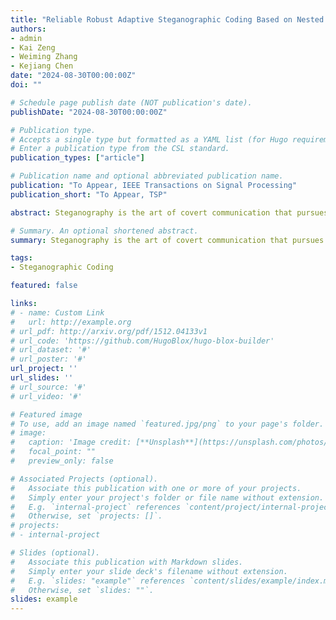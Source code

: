 ```yaml
---
title: "Reliable Robust Adaptive Steganographic Coding Based on Nested Polar Codes"
authors:
- admin
- Kai Zeng
- Weiming Zhang
- Kejiang Chen
date: "2024-08-30T00:00:00Z"
doi: ""

# Schedule page publish date (NOT publication's date).
publishDate: "2024-08-30T00:00:00Z"

# Publication type.
# Accepts a single type but formatted as a YAML list (for Hugo requirements).
# Enter a publication type from the CSL standard.
publication_types: ["article"]

# Publication name and optional abbreviated publication name.
publication: "To Appear, IEEE Transactions on Signal Processing"
publication_short: "To Appear, TSP"

abstract: Steganography is the art of covert communication that pursues the secrecy of concealment. In adaptive steganography, the most commonly used framework of steganography, the sender embeds a "secret message" signal within another "cover" signal with respect to a certain adaptive distortion function that measures the distortion incurred, contributing to the composite "stego" signal that resembles the cover, and the receiver extracts the "secret message" signal from the stego. When the communication channel between the sender and the receiver is noisy, robust steganography is needed, in which robust adaptive steganographic coding plays a central role. The existing robust adaptive steganographic coding methods can only provide very limited robustness, and they fail when the communication channel is bad. To ensure the success of covert communication, we propose a reliable robust adaptive steganographic coding scheme based on nested polar codes that possesses the highest robustness among the existing algorithms while the security performance is also maintained. Theoretically, we show that for the most important binary embedding, in the special case where the communication channel is a Binary Symmetric Channel (BSC), the proposed scheme is optimal under the constant distortion profile as the cover length N tends to infinity through powers of two when the design embedding rate is large enough. Experimentally, our method is capable of making sure the perfect extraction of the secret message in situations where the embedding rate is large or the communication channel is bad, while the existing algorithms are not applicable in these scenarios.

# Summary. An optional shortened abstract.
summary: Steganography is the art of covert communication that pursues the secrecy of concealment. In adaptive steganography, the most commonly used framework of steganography, the sender embeds a "secret message" signal within another "cover" signal with respect to a certain adaptive distortion function that measures the distortion incurred, contributing to the composite "stego" signal that resembles the cover, and the receiver extracts the "secret message" signal from the stego. When the communication channel between the sender and the receiver is noisy, robust steganography is needed, in which robust adaptive steganographic coding plays a central role. The existing robust adaptive steganographic coding methods can only provide very limited robustness, and they fail when the communication channel is bad. To ensure the success of covert communication, we propose a reliable robust adaptive steganographic coding scheme based on nested polar codes that possesses the highest robustness among the existing algorithms while the security performance is also maintained. Theoretically, we show that for the most important binary embedding, in the special case where the communication channel is a Binary Symmetric Channel (BSC), the proposed scheme is optimal under the constant distortion profile as the cover length N tends to infinity through powers of two when the design embedding rate is large enough. Experimentally, our method is capable of making sure the perfect extraction of the secret message in situations where the embedding rate is large or the communication channel is bad, while the existing algorithms are not applicable in these scenarios.

tags:
- Steganographic Coding

featured: false

links:
# - name: Custom Link
#   url: http://example.org
# url_pdf: http://arxiv.org/pdf/1512.04133v1
# url_code: 'https://github.com/HugoBlox/hugo-blox-builder'
# url_dataset: '#'
# url_poster: '#'
url_project: ''
url_slides: ''
# url_source: '#'
# url_video: '#'

# Featured image
# To use, add an image named `featured.jpg/png` to your page's folder. 
# image:
#   caption: 'Image credit: [**Unsplash**](https://unsplash.com/photos/s9CC2SKySJM)'
#   focal_point: ""
#   preview_only: false

# Associated Projects (optional).
#   Associate this publication with one or more of your projects.
#   Simply enter your project's folder or file name without extension.
#   E.g. `internal-project` references `content/project/internal-project/index.md`.
#   Otherwise, set `projects: []`.
# projects:
# - internal-project

# Slides (optional).
#   Associate this publication with Markdown slides.
#   Simply enter your slide deck's filename without extension.
#   E.g. `slides: "example"` references `content/slides/example/index.md`.
#   Otherwise, set `slides: ""`.
slides: example
---
```

<div style="display:none">
This work is driven by the results in my [previous paper](/publication/conference-paper/) on LLMs.

{{% callout note %}}
Create your slides in Markdown - click the *Slides* button to check out the example.
{{% /callout %}}

Add the publication's **full text** or **supplementary notes** here. You can use rich formatting such as including [code, math, and images](https://docs.hugoblox.com/content/writing-markdown-latex/).
</div>
